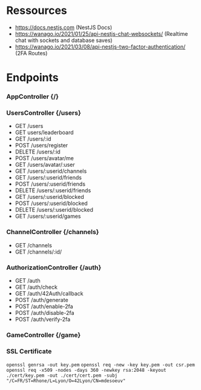 # Ressources

- https://docs.nestjs.com (NestJS Docs)
- https://wanago.io/2021/01/25/api-nestjs-chat-websockets/ (Realtime chat with sockets and database saves)
- https://wanago.io/2021/03/08/api-nestjs-two-factor-authentication/ (2FA Routes)

# Endpoints

### AppController {/}

### UsersController {/users}
- GET     /users
- GET	  users/leaderboard
- GET     /users/:id
- POST    /users/register
- DELETE  /users/:id
- POST    /users/avatar/me
- GET     /users/avatar/:user
- GET     /users/:userid/channels
- GET     /users/:userid/friends
- POST    /users/:userid/friends
- DELETE  /users/:userid/friends
- GET     /users/:userid/blocked
- POST    /users/:userid/blocked
- DELETE  /users/:userid/blocked
- GET	  /users/:userid/games

### ChannelController {/channels}
- GET     /channels
- GET     /channels/:id/

### AuthorizationController {/auth}

- GET     /auth
- GET     /auth/check
- GET     /auth/42Auth/callback
- POST	  /auth/generate
- POST	  /auth/enable-2fa
- POST	  /auth/disable-2fa
- POST	  /auth/verify-2fa

### GameController {/game}


### SSL Certificate

`openssl genrsa -out key.pem`
`openssl req -new -key key.pem -out csr.pem`
`openssl req -x509 -nodes -days 360 -newkey rsa:2048 -keyout ./cert/key.pem -out ./cert/cert.pem -subj "/C=FR/ST=Rhone/L=Lyon/O=42Lyon/CN=mdesoeuv"`
